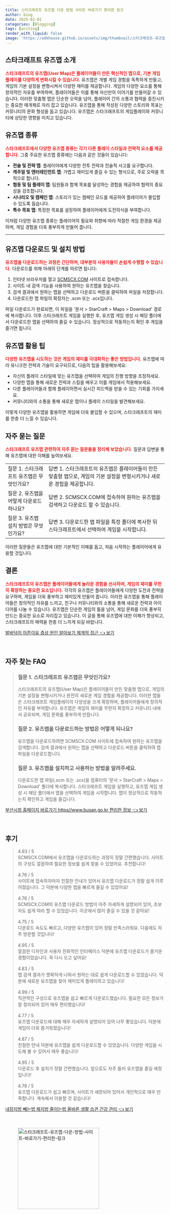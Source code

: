 ```yaml
---
title: 스타크래프트 유즈맵 다운 방법 사이트 바로가기 편리한 링크
author: bing
date: 2025-02-01
categories: [Blogging]
tags: [writing]
render_with_liquid: false
image: 'https://adkhouse.github.io/assets/img/thumbnail/스타크래프트-유즈맵-다운-방법-사이트-바로가기-편리한-링크.webp'
---
```

<h2 id='스타크래프트_유즈맵_소개'>스타크래프트 유즈맵 소개</h2>

<p><b><span style="color: #ee2323;">스타크래프트의 유즈맵(User Map)은 플레이어들이 만든 혁신적인 맵으로, 기본 게임 플레이를 다양하게 변화시킬 수 있습니다.</span></b> 유즈맵은 개별 게임 경험을 독특하게 만들고, 게임의 기본 설정을 변형시켜서 다양한 재미를 제공합니다. 게임의 다양한 요소를 통해 창의적인 자유를 부여하며, 플레이어들은 이를 통해 자신만의 이야기를 만들어갈 수 있습니다. 이러한 맞춤형 맵은 단순한 오락을 넘어, 플레이어 간의 소통과 협력을 증진시키는 중요한 매개체로 자리 잡고 있습니다. 유즈맵을 통해 작성된 다양한 스토리와 목표는 커뮤니티의 문화 형성을 돕고 있습니다. 유즈맵은 스타크래프트의 게임플레이와 커뮤니티에 상당한 영향을 미치고 있습니다.</p>

<h2 id='유즈맵_종류'>유즈맵 종류</h2>

<p><b><span style="color: #ee2323;">스타크래프트에서 다양한 유즈맵 종류는 각기 다른 플레이 스타일과 전략적 요소를 제공합니다.</span></b> 그중 주요한 유즈맵 종류에는 다음과 같은 것들이 있습니다:</p>

<ul>
    <li><b>전술 및 전략 맵</b>: 플레이어에게 다양한 전투 전략과 전술적 사고를 요구합니다.</li>
    <li><b>캐주얼 및 엔터테인먼트 맵</b>: 가볍고 재미있게 즐길 수 있는 형식으로, 주로 오락을 목적으로 합니다.</li>
    <li><b>협동 및 팀 플레이 맵</b>: 팀원들과 함께 목표를 달성하는 경험을 제공하여 협력의 중요성을 강조합니다.</li>
    <li><b>시나리오 및 캠페인 맵</b>: 스토리가 있는 캠페인 모드를 제공하여 플레이어가 몰입할 수 있도록 돕습니다.</li>
    <li><b>특수 목표 맵</b>: 특정한 목표를 설정하여 플레이어에게 도전의식을 부여합니다.</li>
</ul>

<p>이처럼 다양한 유즈맵 종류는 플레이어의 필요와 취향에 따라 적절한 게임 환경을 제공하며, 게임 경험을 더욱 풍부하게 만들어 줍니다.</p>

<hr />

<h2 id='유즈맵_다운로드_및_설치'>유즈맵 다운로드 및 설치 방법</h2>

<p><b><span style="color: #ee2323;">유즈맵을 다운로드하는 과정은 간단하며, 대부분의 사용자들이 손쉽게 수행할 수 있습니다.</span></b> 다운로드를 위해 아래의 단계를 따르면 됩니다:</p>

<ol>
    <li>인터넷 브라우저를 열고 <a href="https://scmscx.com">SCMSCX.COM</a> 사이트로 접속합니다.</li>
    <li>사이트 내 검색 기능을 사용하여 원하는 유즈맵을 찾습니다.</li>
    <li>검색 결과에서 원하는 맵을 선택하고 다운로드 버튼을 클릭하여 파일을 저장합니다.</li>
    <li>다운로드한 맵 파일의 확장자는 .scm 또는 .scx입니다.</li>
</ol>

<p>파일 다운로드가 완료되면, 이 파일을 '문서 > StarCraft > Maps > Download' 경로에 복사합니다. 이후 스타크래프트 게임을 실행한 후, 유즈맵 게임 생성 시 해당 폴더에서 다운로드한 맵을 선택하여 즐길 수 있습니다. 정상적으로 작동하는지 확인 후 게임을 즐기면 됩니다.</p>

<h2 id='유즈맵_활용_팁'>유즈맵 활용 팁</h2>

<p><b><span style="color: #ee2323;">다양한 유즈맵을 시도하는 것은 게임의 재미를 극대화하는 좋은 방법입니다.</span></b> 유즈맵에 따라 유니크한 전략과 기술이 요구되므로, 다음의 팁을 활용해보세요:</p>

<ul>
    <li>자신의 플레이 스타일에 맞는 유즈맵을 선택하여 게임의 진행 방향을 조정하세요.</li>
    <li>다양한 맵을 통해 새로운 전략과 스킬을 배우고 이를 게임에서 적용해보세요.</li>
    <li>다른 플레이어들과 함께 플레이하면서 실시간 피드백을 받을 수 있는 기회를 가지세요.</li>
    <li>커뮤니티와의 소통을 통해 새로운 맵이나 플레이 스타일을 발견해보세요.</li>
</ul>

<p>이렇게 다양한 유즈맵을 활용하면 게임에 더욱 몰입할 수 있으며, 스타크래프트의 재미를 한층 더 느낄 수 있습니다.</p>

<h2 id='자주_묻는_질문'>자주 묻는 질문</h2>

<p><b><span style="color: #ee2323;">스타크래프트 유즈맵 관련하여 자주 묻는 질문들을 정리해 보았습니다.</span></b> 질문과 답변을 통해 유즈맵에 대한 이해를 높여보세요.</p>

<table>
    <tr>
        <td>질문 1. 스타크래프트 유즈맵은 무엇인가요?</td>
        <td>답변 1. 스타크래프트의 유즈맵은 플레이어들이 만든 맞춤형 맵으로, 게임의 기본 설정을 변형시키거나 새로운 경험을 제공합니다.</td>
    </tr>
    <tr>
        <td>질문 2. 유즈맵을 어떻게 다운로드하나요?</td>
        <td>답변 2. SCMSCX.COM에 접속하여 원하는 유즈맵을 검색하고 다운로드 할 수 있습니다.</td>
    </tr>
    <tr>
        <td>질문 3. 유즈맵 설치 방법은 무엇인가요?</td>
        <td>답변 3. 다운로드한 맵 파일을 특정 폴더에 복사한 뒤 스타크래프트에서 선택하여 게임을 시작합니다.</td>
    </tr>
</table>

<p>이러한 질문들은 유즈맵에 대한 기본적인 이해를 돕고, 처음 시작하는 플레이어에게 유용할 것입니다.</p>

<h2 id='결론'>결론</h2>

<p><b><span style="color: #ee2323;">스타크래프트의 유즈맵은 플레이어들에게 놀라운 경험을 선사하며, 게임의 재미를 무한히 확장하는 중요한 요소입니다.</span></b> 각각의 유즈맵은 플레이어들에게 다양한 도전과 전략을 요구하며, 게임을 더욱 풍부하고 재미있게 만들어 줍니다. 이러한 유즈맵을 통해 플레이어들은 창의적인 자유를 느끼고, 친구나 커뮤니티와의 소통을 통해 새로운 전략과 아이디어를 나눌 수 있습니다. 유즈맵은 단순한 게임의 틀을 넘어, 게임 문화를 더욱 풍부히 만드는 중요한 요소로 자리잡고 있습니다. 이 글을 통해 유즈맵에 대한 이해가 향상되고, 스타크래프트의 매력을 한층 더 느끼게 되길 바랍니다.</p>
<p><a class="click-button" title="발바닥이 아픈이유 증상 원인 알아보기 체계적 접근" href="https://adkhouse.github.io/posts/%EB%B0%9C%EB%B0%94%EB%8B%A5%EC%9D%B4-%EC%95%84%ED%94%88%EC%9D%B4%EC%9C%A0-%EC%A6%9D%EC%83%81-%EC%9B%90%EC%9D%B8-%EC%95%8C%EC%95%84%EB%B3%B4%EA%B8%B0-%EC%B2%B4%EA%B3%84%EC%A0%81-%EC%A0%91%EA%B7%BC/" rel="dofollow">발바닥이 아픈이유 증상 원인 알아보기 체계적 접근 👈 보기</a></p><br>
<h2 id='자주_찾는_FAQ'>자주 찾는 FAQ</h2>
<div itemscope="" itemtype="https://schema.org/FAQPage"> 
<blockquote> 
<div itemscope="" itemprop="mainEntity" itemtype="https://schema.org/Question"> 
<h3 itemprop="name">질문 1. 스타크래프트 유즈맵은 무엇인가요?</h3> 
<div itemscope="" itemprop="acceptedAnswer" itemtype="https://schema.org/Answer"> 
<span itemprop="text"> 
<p>스타크래프트의 유즈맵(User Map)은 플레이어들이 만든 맞춤형 맵으로, 게임의 기본 설정을 변형시키거나 완전히 새로운 게임 경험을 제공합니다. 이러한 맵들은 스타크래프트 게임플레이의 다양성을 크게 확장하며, 플레이어들에게 창의적인 자유를 부여합니다. 유즈맵은 게임의 재미를 무한히 확장하고 커뮤니티 내에서 공유되며, 게임 문화를 풍부하게 만듭니다.</p> 
</span> 
</div> 
</div> 

<div itemscope="" itemprop="mainEntity" itemtype="https://schema.org/Question"> 
<h3 itemprop="name">질문 2. 유즈맵을 다운로드하는 방법은 어떻게 되나요?</h3> 
<div itemscope="" itemprop="acceptedAnswer" itemtype="https://schema.org/Answer"> 
<span itemprop="text"> 
<p>유즈맵을 다운로드하려면 SCMSCX.COM 사이트에 접속하여 원하는 유즈맵을 검색합니다. 검색 결과에서 원하는 맵을 선택하고 다운로드 버튼을 클릭하여 맵 파일을 다운로드합니다.</p> 
</span> 
</div> 
</div> 

<div itemscope="" itemprop="mainEntity" itemtype="https://schema.org/Question"> 
<h3 itemprop="name">질문 3. 유즈맵을 설치하고 사용하는 방법을 알려주세요.</h3> 
<div itemscope="" itemprop="acceptedAnswer" itemtype="https://schema.org/Answer"> 
<span itemprop="text"> 
<p>다운로드한 맵 파일(.scm 또는 .scx)을 컴퓨터의 '문서 > StarCraft > Maps > Download' 폴더에 복사합니다. 스타크래프트 게임을 실행하고, 유즈맵 게임 생성 시 해당 폴더에서 맵을 선택하여 게임을 시작합니다. 맵이 정상적으로 작동하는지 확인하고 게임을 즐깁니다.</p> 
</span> 
</div> 
</div> 
</blockquote> 
</div>
<p><a class="click-button" title="부산시청 홈페이지 바로가기 https//www.busan.go.kr 편리한 정보" href="https://adkhouse.github.io/posts/%EB%B6%80%EC%82%B0%EC%8B%9C%EC%B2%AD-%ED%99%88%ED%8E%98%EC%9D%B4%EC%A7%80-%EB%B0%94%EB%A1%9C%EA%B0%80%EA%B8%B0-httpswww.busan.go.kr-%ED%8E%B8%EB%A6%AC%ED%95%9C-%EC%A0%95%EB%B3%B4/" rel="dofollow">부산시청 홈페이지 바로가기 https//www.busan.go.kr 편리한 정보 👈 보기</a></p><br>
<h2 id='후기'>후기</h2>
<div itemscope itemtype="https://schema.org/Product">
  <blockquote>
  <div itemprop="review" itemscope itemtype="https://schema.org/Review">
      <div itemprop="reviewRating" itemscope itemtype="https://schema.org/Rating"> <span itemprop="ratingValue">4.93</span> / <span itemprop="bestRating">5</span> </div>
      <span itemprop="reviewBody">SCMSCX.COM에서 유즈맵을 다운로드하는 과정이 정말 간편했습니다. 사이트의 구성도 깔끔하여 필요한 정보를 쉽게 찾을 수 있었어요. 추천합니다!</span>
  </div>
  <br>
  <div itemprop="review" itemscope itemtype="https://schema.org/Review">
      <div itemprop="reviewRating" itemscope itemtype="https://schema.org/Rating"> <span itemprop="ratingValue">4.76</span> / <span itemprop="bestRating">5</span> </div>
      <span itemprop="reviewBody">사이트에 접속하자마자 친절한 안내가 있어서 유즈맵 다운로드가 정말 쉽게 이루어졌습니다. 그 덕분에 다양한 맵을 빠르게 즐길 수 있었어요!</span>
  </div>
  <br>
  <div itemprop="review" itemscope itemtype="https://schema.org/Review">
      <div itemprop="reviewRating" itemscope itemtype="https://schema.org/Rating"> <span itemprop="ratingValue">4.76</span> / <span itemprop="bestRating">5</span> </div>
      <span itemprop="reviewBody">SCMSCX.COM의 유즈맵 다운로드 방법이 아주 자세하게 설명되어 있어, 초보자도 쉽게 따라 할 수 있었습니다. 이곳에서 많이 즐길 수 있을 것 같아요!</span>
  </div>
  <br>
  <div itemprop="review" itemscope itemtype="https://schema.org/Review">
      <div itemprop="reviewRating" itemscope itemtype="https://schema.org/Rating"> <span itemprop="ratingValue">4.75</span> / <span itemprop="bestRating">5</span> </div>
      <span itemprop="reviewBody">다운로드 속도도 빠르고, 다양한 유즈맵이 있어 정말 만족스러워요. 다음에도 자주 방문할 것입니다!</span>
  </div>
  <br>
  <div itemprop="review" itemscope itemtype="https://schema.org/Review">
      <div itemprop="reviewRating" itemscope itemtype="https://schema.org/Rating"> <span itemprop="ratingValue">4.95</span> / <span itemprop="bestRating">5</span> </div>
      <span itemprop="reviewBody">깔끔한 디자인과 사용자 친화적인 인터페이스 덕분에 유즈맵 다운로드가 즐거운 경험이었습니다. 꼭 다시 오고 싶어요!</span>
  </div>
  <br>
  <div itemprop="review" itemscope itemtype="https://schema.org/Review">
      <div itemprop="reviewRating" itemscope itemtype="https://schema.org/Rating"> <span itemprop="ratingValue">4.83</span> / <span itemprop="bestRating">5</span> </div>
      <span itemprop="reviewBody">맵 검색 결과가 명확하게 나와서 원하는 대로 쉽게 다운로드할 수 있었습니다. 덕분에 새로운 유즈맵을 찾아 재미있게 플레이하고 있습니다!</span>
  </div>
  <br>
  <div itemprop="review" itemscope itemtype="https://schema.org/Review">
      <div itemprop="reviewRating" itemscope itemtype="https://schema.org/Rating"> <span itemprop="ratingValue">4.99</span> / <span itemprop="bestRating">5</span> </div>
      <span itemprop="reviewBody">직관적인 구성으로 유즈맵을 쉽고 빠르게 다운로드했습니다. 필요한 모든 정보가 잘 정리되어 있어 매우 편리했습니다!</span>
  </div>
  <br>
  <div itemprop="review" itemscope itemtype="https://schema.org/Review">
      <div itemprop="reviewRating" itemscope itemtype="https://schema.org/Rating"> <span itemprop="ratingValue">4.77</span> / <span itemprop="bestRating">5</span> </div>
      <span itemprop="reviewBody">유즈맵 다운로드에 대해 매우 자세하게 설명되어 있어 너무 좋았습니다. 덕분에 게임이 더욱 즐거워졌습니다!</span>
  </div>
  <br>
  <div itemprop="review" itemscope itemtype="https://schema.org/Review">
      <div itemprop="reviewRating" itemscope itemtype="https://schema.org/Rating"> <span itemprop="ratingValue">4.87</span> / <span itemprop="bestRating">5</span> </div>
      <span itemprop="reviewBody">친절한 안내 덕분에 유즈맵을 쉽게 다운로드할 수 있었습니다. 다양한 게임을 시도해 볼 수 있어서 매우 좋습니다!</span>
  </div>
  <br>
  <div itemprop="review" itemscope itemtype="https://schema.org/Review">
      <div itemprop="reviewRating" itemscope itemtype="https://schema.org/Rating"> <span itemprop="ratingValue">4.95</span> / <span itemprop="bestRating">5</span> </div>
      <span itemprop="reviewBody">다운로드 후 설치가 정말 간편했습니다. 앞으로도 자주 들러 유즈맵을 즐길 예정입니다!</span>
  </div>
  <br>
  <div itemprop="review" itemscope itemtype="https://schema.org/Review">
      <div itemprop="reviewRating" itemscope itemtype="https://schema.org/Rating"> <span itemprop="ratingValue">4.78</span> / <span itemprop="bestRating">5</span> </div>
      <span itemprop="reviewBody">유즈맵 다운로드가 쉽고 빠르며, 사이트가 세련되어 있어서 개인적으로 매우 만족합니다. 계속해서 이용할 것 같습니다!</span>
  </div>
  </blockquote>
</div>
<p><a class="click-button" title="내장지방 빼는법 체지방 줄이는법 올바른 생활 습관 건강 관리" href="https://adkhouse.github.io/posts/%EB%82%B4%EC%9E%A5%EC%A7%80%EB%B0%A9-%EB%B9%BC%EB%8A%94%EB%B2%95-%EC%B2%B4%EC%A7%80%EB%B0%A9-%EC%A4%84%EC%9D%B4%EB%8A%94%EB%B2%95-%EC%98%AC%EB%B0%94%EB%A5%B8-%EC%83%9D%ED%99%9C-%EC%8A%B5%EA%B4%80-%EA%B1%B4%EA%B0%95-%EA%B4%80%EB%A6%AC/" rel="dofollow">내장지방 빼는법 체지방 줄이는법 올바른 생활 습관 건강 관리 👈 보기</a></p><br>
<figure class="image"><img src="https://adkhouse.github.io/assets/img/thumbnail/스타크래프트-유즈맵-다운-방법-사이트-바로가기-편리한-링크.webp" alt="스타크래프트-유즈맵-다운-방법-사이트-바로가기-편리한-링크" width="256" height="256"></figure>